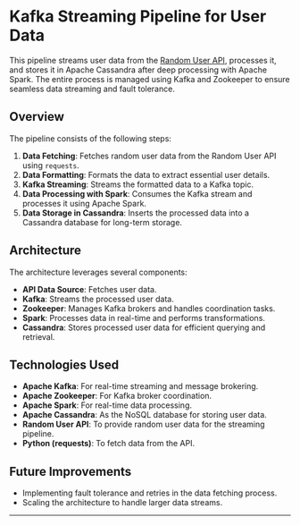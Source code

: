 # Kafka Streaming Pipeline for User Data

This pipeline streams user data from the [Random User API](https://randomuser.me/), processes it, and stores it in Apache Cassandra after deep processing with Apache Spark. The entire process is managed using Kafka and Zookeeper to ensure seamless data streaming and fault tolerance.

## Overview

The pipeline consists of the following steps:
1. **Data Fetching**: Fetches random user data from the Random User API using `requests`.
2. **Data Formatting**: Formats the data to extract essential user details.
3. **Kafka Streaming**: Streams the formatted data to a Kafka topic.
4. **Data Processing with Spark**: Consumes the Kafka stream and processes it using Apache Spark.
5. **Data Storage in Cassandra**: Inserts the processed data into a Cassandra database for long-term storage.

## Architecture

The architecture leverages several components:

- **API Data Source**: Fetches user data.
- **Kafka**: Streams the processed user data.
- **Zookeeper**: Manages Kafka brokers and handles coordination tasks.
- **Spark**: Processes data in real-time and performs transformations.
- **Cassandra**: Stores processed user data for efficient querying and retrieval.

## Technologies Used

- **Apache Kafka**: For real-time streaming and message brokering.
- **Apache Zookeeper**: For Kafka broker coordination.
- **Apache Spark**: For real-time data processing.
- **Apache Cassandra**: As the NoSQL database for storing user data.
- **Random User API**: To provide random user data for the streaming pipeline.
- **Python (requests)**: To fetch data from the API.

## Future Improvements

- Implementing fault tolerance and retries in the data fetching process.
- Scaling the architecture to handle larger data streams.

---

